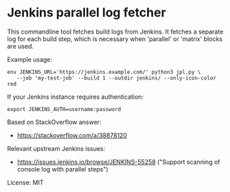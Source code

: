 # Jenkins parallel log fetcher

This commandline tool fetches build logs from Jenkins. It fetches a separate
log for each build step, which is necessary when 'parallel' or 'matrix' blocks are used.

Example usage:

```shell
env JENKINS_URL='https://jenkins.example.com/' python3 jpl.py \
   --job 'my-test-job' --build 1 --outdir jenkins/ --only-icon-color red
```

If your Jenkins instance requires authentication:

```shell
export JENKINS_AUTH=username:password
```

Based on StackOverflow answer:

  * https://stackoverflow.com/a/38878120

Relevant upstream Jenkins issues:

  * https://issues.jenkins.io/browse/JENKINS-55258 ("Support scanning of console log with parallel steps")

License: MIT
